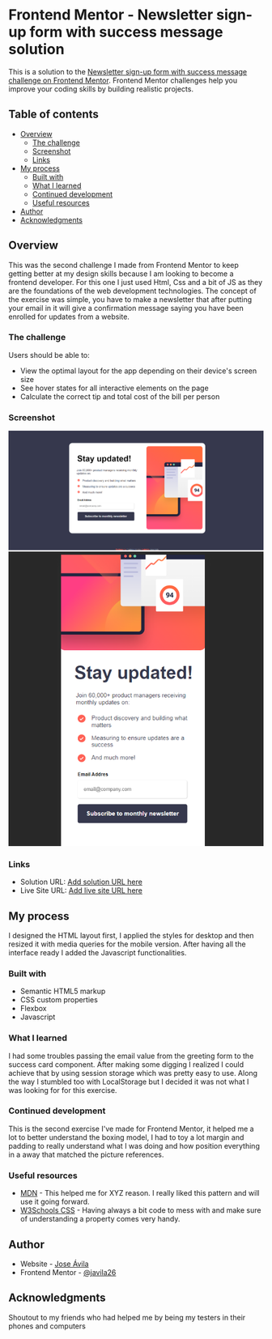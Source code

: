 # Frontend Mentor - Newsletter sign-up form with success message solution

This is a solution to the [Newsletter sign-up form with success message challenge on Frontend Mentor](https://www.frontendmentor.io/challenges/newsletter-signup-form-with-success-message-3FC1AZbNrv). Frontend Mentor challenges help you improve your coding skills by building realistic projects. 

## Table of contents

- [Overview](#overview)
  - [The challenge](#the-challenge)
  - [Screenshot](#screenshot)
  - [Links](#links)
- [My process](#my-process)
  - [Built with](#built-with)
  - [What I learned](#what-i-learned)
  - [Continued development](#continued-development)
  - [Useful resources](#useful-resources)
- [Author](#author)
- [Acknowledgments](#acknowledgments)

## Overview

This was the second challenge I made from Frontend Mentor to keep getting better at my design skills because I am looking to become a frontend developer. For this one I just used Html, Css and a bit of JS as they are the foundations of the web development technologies. The concept of the exercise was simple, you have to make a newsletter that after putting your email in it will give a confirmation message saying you have been enrolled for updates from a website.

### The challenge

Users should be able to:

- View the optimal layout for the app depending on their device's screen size
- See hover states for all interactive elements on the page
- Calculate the correct tip and total cost of the bill per person

### Screenshot

![](./newsletter-dekstop-solution.png)
![](./newsletter-mobilesolution.png)

### Links

- Solution URL: [Add solution URL here](https://your-solution-url.com)
- Live Site URL: [Add live site URL here](https://your-live-site-url.com)

## My process
I designed the HTML layout first, I applied the styles for desktop and then resized it with media queries for the mobile version. After having all the interface ready I added the Javascript functionalities.

### Built with

- Semantic HTML5 markup
- CSS custom properties
- Flexbox
- Javascript

### What I learned

I had some troubles passing the email value from the greeting form to the success card component. After making some digging I realized I could achieve that by using session storage which was pretty easy to use. Along the way I stumbled too with LocalStorage but I decided it was not what I was looking for for this exercise.

### Continued development

This is the second exercise I've made for Frontend Mentor, it helped me a lot to better understand the boxing model, I had to toy a lot margin and padding to really understand what I was doing and how position everything in a away that matched the picture references.

### Useful resources

- [MDN](https://developer.mozilla.org/es/) - This helped me for XYZ reason. I really liked this pattern and will use it going forward.
- [W3Schools CSS](https://www.w3schools.com/css/) - Having always a bit code to mess with and make sure of understanding a property comes very handy.

## Author

- Website - [Jose Ávila](https://github.com/javila26)
- Frontend Mentor - [@javila26](https://www.frontendmentor.io/profile/javila26)

## Acknowledgments

Shoutout to my friends who had helped me by being my testers in their phones and computers